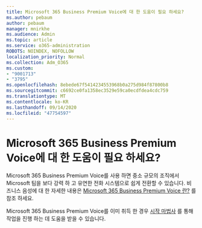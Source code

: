 ```yaml
---
title: Microsoft 365 Business Premium Voice에 대 한 도움이 필요 하세요?
ms.author: pebaum
author: pebaum
manager: mnirkhe
ms.audience: Admin
ms.topic: article
ms.service: o365-administration
ROBOTS: NOINDEX, NOFOLLOW
localization_priority: Normal
ms.collection: Adm_O365
ms.custom:
- "9001713"
- "3795"
ms.openlocfilehash: 8ebede67f5414234553968b0a275d984f87800b8
ms.sourcegitcommit: c6692ce0fa1358ec3529e59ca0ecdfdea4cdc759
ms.translationtype: MT
ms.contentlocale: ko-KR
ms.lasthandoff: 09/14/2020
ms.locfileid: "47754597"
---
```

# <a name="need-help-with-microsoft-365-business-premium-voice"></a>Microsoft 365 Business Premium Voice에 대 한 도움이 필요 하세요?

Microsoft 365 Business Premium Voice를 사용 하면 중소 규모의 조직에서 Microsoft 팀을 보다 강력 하 고 유연한 전화 시스템으로 쉽게 전환할 수 있습니다. 비즈니스 음성에 대 한 자세한 내용은 [Microsoft 365 Business Premium Voice 란?](https://docs.microsoft.com/microsoftteams/business-voice/whats-business-voice) 를 참조 하세요.

Microsoft 365 Business Premium Voice를 이미 취득 한 경우 [시작 마법사](https://docs.microsoft.com/microsoftteams/business-voice/use-getting-started-wizard) 를 통해 작업을 진행 하는 데 도움을 받을 수 있습니다. 
